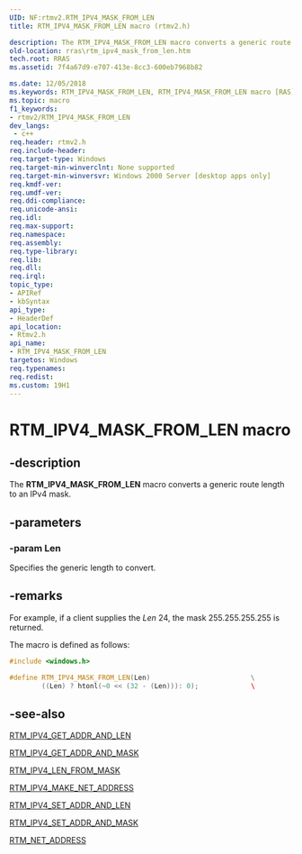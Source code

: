 ```yaml
---
UID: NF:rtmv2.RTM_IPV4_MASK_FROM_LEN
title: RTM_IPV4_MASK_FROM_LEN macro (rtmv2.h)

description: The RTM_IPV4_MASK_FROM_LEN macro converts a generic route length to an IPv4 mask.
old-location: rras\rtm_ipv4_mask_from_len.htm
tech.root: RRAS
ms.assetid: 7f4a67d9-e707-413e-8cc3-600eb7968b82

ms.date: 12/05/2018
ms.keywords: RTM_IPV4_MASK_FROM_LEN, RTM_IPV4_MASK_FROM_LEN macro [RAS], _rtmv2ref_rtm_ipv4_mask_from_len, rras.rtm_ipv4_mask_from_len, rtmv2/RTM_IPV4_MASK_FROM_LEN
ms.topic: macro
f1_keywords:
- rtmv2/RTM_IPV4_MASK_FROM_LEN
dev_langs:
 - c++
req.header: rtmv2.h
req.include-header: 
req.target-type: Windows
req.target-min-winverclnt: None supported
req.target-min-winversvr: Windows 2000 Server [desktop apps only]
req.kmdf-ver: 
req.umdf-ver: 
req.ddi-compliance: 
req.unicode-ansi: 
req.idl: 
req.max-support: 
req.namespace: 
req.assembly: 
req.type-library: 
req.lib: 
req.dll: 
req.irql: 
topic_type:
- APIRef
- kbSyntax
api_type:
- HeaderDef
api_location:
- Rtmv2.h
api_name:
- RTM_IPV4_MASK_FROM_LEN
targetos: Windows
req.typenames: 
req.redist: 
ms.custom: 19H1
---
```


# RTM_IPV4_MASK_FROM_LEN macro


## -description


The 
<b>RTM_IPV4_MASK_FROM_LEN</b> macro converts a generic route length to an IPv4 mask.


## -parameters




### -param Len

Specifies the generic length to convert.


## -remarks



For example, if a client supplies the <i>Len</i> 24, the mask 255.255.255.255 is returned.

The macro is defined as follows:


```cpp
#include <windows.h>

#define RTM_IPV4_MASK_FROM_LEN(Len)                         \
        ((Len) ? htonl(~0 << (32 - (Len))): 0);             \       

```





## -see-also




<a href="https://docs.microsoft.com/windows/desktop/api/rtmv2/nf-rtmv2-rtm_ipv4_get_addr_and_len">RTM_IPV4_GET_ADDR_AND_LEN</a>



<a href="https://docs.microsoft.com/windows/desktop/api/rtmv2/nf-rtmv2-rtm_ipv4_get_addr_and_mask">RTM_IPV4_GET_ADDR_AND_MASK</a>



<a href="https://docs.microsoft.com/windows/desktop/api/rtmv2/nf-rtmv2-rtm_ipv4_len_from_mask">RTM_IPV4_LEN_FROM_MASK</a>



<a href="https://docs.microsoft.com/windows/desktop/api/rtmv2/nf-rtmv2-rtm_ipv4_make_net_address">RTM_IPV4_MAKE_NET_ADDRESS</a>



<a href="https://docs.microsoft.com/windows/desktop/api/rtmv2/nf-rtmv2-rtm_ipv4_set_addr_and_len">RTM_IPV4_SET_ADDR_AND_LEN</a>



<a href="https://docs.microsoft.com/windows/desktop/api/rtmv2/nf-rtmv2-rtm_ipv4_set_addr_and_mask">RTM_IPV4_SET_ADDR_AND_MASK</a>



<a href="https://docs.microsoft.com/windows/desktop/api/rtmv2/ns-rtmv2-rtm_net_address">RTM_NET_ADDRESS</a>
 

 

